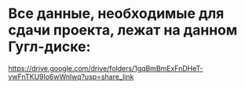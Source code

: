 # Все данные, необходимые для сдачи проекта, лежат на данном Гугл-диске:
https://drive.google.com/drive/folders/1gqBmBmExFnDHeT-vwFnTKU9lo6wWnlwq?usp=share_link

